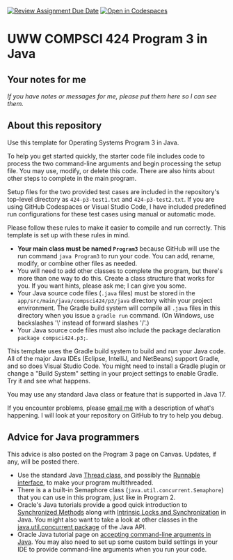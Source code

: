 [![Review Assignment Due Date](https://classroom.github.com/assets/deadline-readme-button-24ddc0f5d75046c5622901739e7c5dd533143b0c8e959d652212380cedb1ea36.svg)](https://classroom.github.com/a/0Arn_6wA)
[![Open in Codespaces](https://classroom.github.com/assets/launch-codespace-7f7980b617ed060a017424585567c406b6ee15c891e84e1186181d67ecf80aa0.svg)](https://classroom.github.com/open-in-codespaces?assignment_repo_id=14798683)
# UWW COMPSCI 424 Program 3 in Java

## Your notes for me

*If you have notes or messages for me, please put them here so I can see them.*

## About this repository

Use this template for Operating Systems Program 3 in Java.

To help you get started quickly, the starter code file includes code to process the two command-line arguments and begin processing the setup file. You may use, modify, or delete this code. There are also hints about other steps to complete in the main program.

Setup files for the two provided test cases are included in the repository's top-level directory as `424-p3-test1.txt` and `424-p3-test2.txt`. If you are using GitHub Codespaces or Visual Studio Code, I have included predefined run configurations for these test cases using manual or automatic mode.

Please follow these rules to make it easier to compile and run correctly. This template is set up with these rules in mind.

* **Your main class must be named `Program3`** because GitHub will use the run command `java Program3` to run your code. You can add, rename, modify, or combine other files as needed. 
* You will need to add other classes to complete the program, but there's more than one way to do this. Create a class structure that works for you. If you want hints, please ask me; I can give you some.
* Your Java source code files (`.java` files) must be stored in the `app/src/main/java/compsci424/p3/java` directory within your project environment. The Gradle build system will compile all `.java` files in this directory when you issue a `gradle run` command. (On Windows, use backslashes '\\' instead of forward slashes '/'.)
* Your Java source code files must also include the package declaration `package compsci424.p3;`.

This template uses the Gradle build system to build and run your Java code. All of the major Java IDEs (Eclipse, IntelliJ, and NetBeans) support Gradle, and so does Visual Studio Code. You might need to install a Gradle plugin or change a "Build System" setting in your project settings to enable Gradle. Try it and see what happens.

You may use any standard Java class or feature that is supported in Java 17.

If you encounter problems, please [email me](osterz@uww.edu) with a description of what's happening. I will look at your repository on GitHub to try to help you debug.

## Advice for Java programmers

This advice is also posted on the Program 3 page on Canvas. Updates, if any, will be posted there.

*   Use the standard Java [Thread class](https://docs.oracle.com/en/java/javase/15/docs/api/java.base/java/lang/Thread.html), and possibly the [Runnable interface](https://docs.oracle.com/en/java/javase/15/docs/api/java.base/java/lang/Runnable.html), to make your program multithreaded.
*   There is a a built-in Semaphore class (`java.util.concurrent.Semaphore`) that you can use in this program, just like in Program 2.
*   Oracle's Java tutorials provide a good quick introduction to [Synchronized Methods](https://docs.oracle.com/javase/tutorial/essential/concurrency/syncmeth.html) along with [Intrinsic Locks and Synchronization](https://docs.oracle.com/javase/tutorial/essential/concurrency/locksync.html) in Java. You might also want to take a look at other classes in the [java.util.concurrent package](https://docs.oracle.com/en/java/javase/15/docs/api/java.base/java/util/concurrent/package-summary.html) of the Java API.
*   Oracle Java tutorial page on [accepting command-line arguments in Java](https://docs.oracle.com/javase/tutorial/essential/environment/cmdLineArgs.html). You may also need to set up some custom build settings in your IDE to provide command-line arguments when you run your code.
